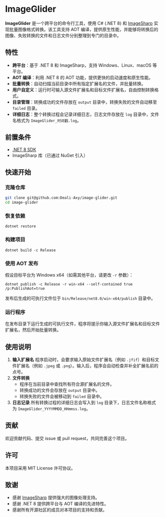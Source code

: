 ﻿# ImageGlider

**ImageGlider** 是一个跨平台的命令行工具，使用 C# (.NET 8) 和 [ImageSharp](https://github.com/SixLabors/ImageSharp) 实现批量图像格式转换。该工具支持 AOT 编译，提供原生性能，并能够将转换后的图像、失败转换的文件和日志文件分别整理到专门的目录中。

## 特性

- **跨平台**：基于 .NET 8 和 ImageSharp，支持 Windows、Linux、macOS 等平台。
- **AOT 编译**：利用 .NET 8 的 AOT 功能，提供更快的启动速度和原生性能。
- **批量转换**：自动扫描当前目录中所有指定扩展名的文件，并批量转换。
- **用户自定义**：运行时可输入源文件扩展名和目标文件扩展名，自由控制转换格式。
- **目录管理**：转换成功的文件存放在 `output` 目录中，转换失败的文件自动移至 `failed` 目录。
- **详细日志**：整个转换过程会记录详细日志，日志文件存放在 `log` 目录中，文件名格式为 `ImageGlider_时间戳.log`。

## 前置条件

- [.NET 8 SDK](https://dotnet.microsoft.com/download/dotnet/8.0)
- ImageSharp 库（已通过 NuGet 引入）

## 快速开始

### 克隆仓库

```bash
git clone git@github.com:Deali-Axy/image-glider.git
cd image-glider
```

### 恢复依赖

```
dotnet restore
```

### 构建项目

```
dotnet build -c Release
```

### 使用 AOT 发布

假设目标平台为 Windows x64（如需其他平台，请更改 `-r` 参数）：

```
dotnet publish -c Release -r win-x64 --self-contained true /p:PublishAot=true
```

发布后生成的可执行文件位于 `bin/Release/net8.0/win-x64/publish` 目录中。

### 运行程序

在发布目录下运行生成的可执行文件，程序将提示你输入源文件扩展名和目标文件扩展名，然后开始批量转换。

## 使用说明

1. **输入扩展名**
   程序启动时，会要求输入原始文件扩展名（例如 `.jfif`）和目标文件扩展名（例如 `.jpeg` 或 `.png`）。输入后，程序会自动检查并补全扩展名前的点号。
2. **文件转换**
    - 程序在当前目录中查找所有符合源扩展名的文件。
    - 转换成功的文件会存放在 `output` 目录中。
    - 转换失败的文件会被移动到 `failed` 目录中。
3. **日志记录**
   所有转换过程的详细日志会写入到 `log` 目录下，日志文件名称格式为 `ImageGlider_YYYYMMDD_HHmmss.log`。

## 贡献

欢迎贡献代码、提交 issue 或 pull request，共同完善这个项目。

## 许可

本项目采用 MIT License 许可协议。

## 致谢

- 感谢 [ImageSharp](https://github.com/SixLabors/ImageSharp) 提供强大的图像处理支持。
- 感谢 .NET 8 提供跨平台与 AOT 编译的先进特性。
- 感谢所有开源社区的成员对本项目的支持和贡献。

